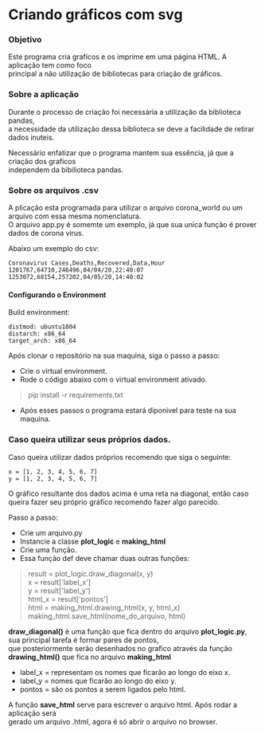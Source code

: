 # Criando gráficos com svg

### Objetivo

Este programa cria graficos e os imprime em uma página HTML. A aplicação tem como foco \
principal a não utilização de bibliotecas para criação de gráficos. 


### Sobre a aplicação

Durante o processo de criação foi necessária a utilização da biblioteca pandas, \
a necessidade da utilização dessa biblioteca se deve a facilidade de retirar \
dados inuteis.

Necessário enfatizar que o programa mantem sua essência, já que a criação dos graficos \
independem da bibilioteca pandas.
 

### Sobre os arquivos .csv

A plicação esta programada para utilizar o arquivo corona_world ou um arquivo com essa mesma nomenclatura. \
O arquivo app.py é somemte um exemplo, já que sua unica função é prover dados de corona virus.

Abaixo um exemplo do csv:
    
    Coronavirus Cases,Deaths,Recovered,Data,Hour
    1201767,64710,246496,04/04/20,22:40:07
    1253072,68154,257202,04/05/20,14:40:02


#### Configurando o Environment

Build environment:

    distmod: ubuntu1804
    distarch: x86_64
    target_arch: x86_64

Após clonar o repositório na sua maquina, siga o passo a passo:

* Crie o virtual environment.
* Rode o código abaixo com o virtual environment ativado.
    
> pip install -r requirements.txt

* Após esses passos o programa estará diponivel para teste na sua maquina. 

### Caso queira utilizar seus próprios dados. 

Caso queira utilizar dados próprios recomendo que siga o seguinte:
    
    x = [1, 2, 3, 4, 5, 6, 7]
    y = [1, 2, 3, 4, 5, 6, 7]
    
O gráfico resultante dos dados acima é uma reta na diagonal, então caso queira fazer seu próprio gráfico recomendo fazer algo parecido.

Passo a passo:

* Crie um arquivo.py
* Instancie a classe <b>plot_logic</b> e <b>making_html</b>
* Crie uma função.
* Essa função def deve chamar duas outras funções:


> result = plot_logic.draw_diagonal(x, y)\
> x = result['label_x']\
> y = result['label_y']\
> html_x = result['pontos']\
> html = making_html.drawing_html(x, y, html_x)\
> making_html.save_html(nome_do_arquivo, html)
    
    
<b>draw_diagonal()</b> é uma função que fica dentro do arquivo <b>plot_logic.py</b>, sua principal tarefa é formar pares de pontos,\
que posteriormente serão desenhados no grafico através da função <b>drawing_html()</b> que fica no arquivo <b>making_html</b>
   
* label_x = representam os nomes que ficarão ao longo do eixo x.
* label_y = nomes que ficarão ao longo do eixo y.
* pontos = são os pontos a serem ligados pelo html.

A função <b>save_html</b> serve para escrever o arquivo html. Após rodar a aplicação será\
gerado um arquivo .html, agora é só abrir o arquivo no browser.
